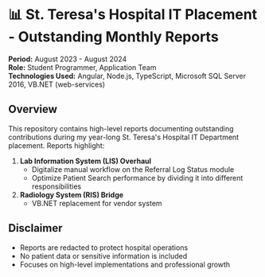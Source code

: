 # 📊 St. Teresa's Hospital IT Placement - Outstanding Monthly Reports
**Period:** August 2023 - August 2024  
**Role:** Student Programmer, Application Team  
**Technologies Used:** Angular, Node.js, TypeScript, Microsoft SQL Server 2016, VB.NET (web-services)  

## Overview
This repository contains high-level reports documenting outstanding contributions during my year-long St. Teresa's Hospital IT Department placement. Reports highlight:
1. **Lab Information System (LIS) Overhaul**  
   - Digitalize manual workflow on the Referral Log Status module
   - Optimize Patient Search performance by dividing it into different responsibilities
2. **Radiology System (RIS) Bridge**  
   - VB.NET replacement for vendor system

## Disclaimer
- Reports are redacted to protect hospital operations
- No patient data or sensitive information is included
- Focuses on high-level implementations and professional growth
